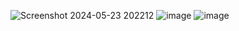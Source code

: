 ![Screenshot 2024-05-23 202212](https://github.com/Amanmohane11/ESHOP/assets/164287485/de599d18-5589-4193-8ab6-4521376b92e4)
![image](https://github.com/Amanmohane11/ESHOP/assets/164287485/d7e78ec7-b859-404c-8d18-1d6eecaa9822)
![image](https://github.com/Amanmohane11/ESHOP/assets/164287485/91b721f5-0a62-4a3f-86ad-513eea944602)

